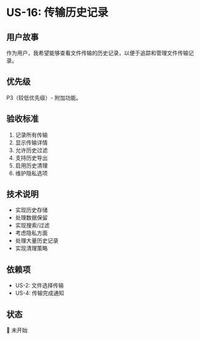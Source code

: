 # US-16: 传输历史记录

## 用户故事
作为用户，我希望能够查看文件传输的历史记录，以便于追踪和管理文件传输记录。

## 优先级
P3（较低优先级）- 附加功能。

## 验收标准
1. 记录所有传输
2. 显示传输详情
3. 允许历史过滤
4. 支持历史导出
5. 启用历史清理
6. 维护隐私选项

## 技术说明
- 实现历史存储
- 处理数据保留
- 实现搜索/过滤
- 考虑隐私方面
- 处理大量历史记录
- 实现清理策略

## 依赖项
- US-2: 文件选择传输
- US-4: 传输完成通知

## 状态
🔄 未开始
